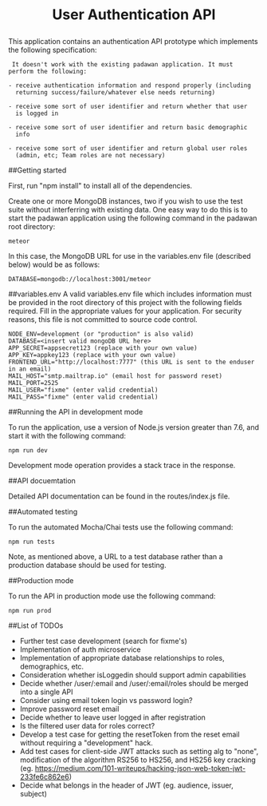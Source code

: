 # <p align="center">**User Authentication API**</p>

This application contains an authentication API prototype which implements the following specification:

```
 It doesn't work with the existing padawan application. It must perform the following:

- receive authentication information and respond properly (including 
  returning success/failure/whatever else needs returning)

- receive some sort of user identifier and return whether that user 
  is logged in

- receive some sort of user identifier and return basic demographic 
  info

- receive some sort of user identifier and return global user roles 
  (admin, etc; Team roles are not necessary)
```

##Getting started

First, run "npm install" to install all of the dependencies.

Create one or more MongoDB instances, two if you wish to use the test suite without interferring with existing data. One easy way to do this is to start the padawan application using the following command in the padawan root directory:

```
meteor 
```

In this case, the MongoDB URL for use in the variables.env file (described below) would be as follows:

```
DATABASE=mongodb://localhost:3001/meteor
```

##variables.env
A valid variables.env file which includes information must be provided in the root directory of this project with the following fields required. Fill in the appropriate values for your application. For security reasons, this file is not committed to source code control.

```
NODE_ENV=development (or "production" is also valid)
DATABASE=<insert valid mongoDB URL here>
APP_SECRET=appsecret123 (replace with your own value)
APP_KEY=appkey123 (replace with your own value)
FRONTEND_URL="http://localhost:7777" (this URL is sent to the enduser in an email)
MAIL_HOST="smtp.mailtrap.io" (email host for password reset)
MAIL_PORT=2525
MAIL_USER="fixme" (enter valid credential)
MAIL_PASS="fixme" (enter valid credential)
```

##Running the API in development mode

To run the application, use a version of Node.js version greater than 7.6, and start it with the following command:

```
npm run dev
```

Development mode operation provides a stack trace in the response.

##API docuemtation

Detailed API documentation can be found in the routes/index.js file.

##Automated testing

To run the automated Mocha/Chai tests use the following command:

```
npm run tests
```

Note, as mentioned above, a URL to a test database rather than a production database should be used for testing.

##Production mode

To run the API in production mode use the following command:

```
npm run prod
```

##List of TODOs

* Further test case development (search for fixme's)
* Implementation of auth microservice
* Implementation of appropriate database relationships to roles, demographics, etc.
* Consideration whether isLoggedin should support admin capabilities
* Decide whether /user/:email and /user/:email/roles should be merged into a single API
* Consider using email token login vs password login?
* Improve password reset email
* Decide whether to leave user logged in after registration
* Is the filtered user data for roles correct?
* Develop a test case for getting the resetToken from the reset email without requiring a "development" hack.
* Add test cases for client-side JWT attacks such as setting alg to "none", modification of the algorithm RS256 to HS256, and HS256 key cracking (eg. https://medium.com/101-writeups/hacking-json-web-token-jwt-233fe6c862e6)
* Decide what belongs in the header of JWT (eg. audience, issuer, subject)
